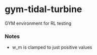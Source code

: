 # gym-tidal-turbine
GYM environment for RL testing


### Notes
- w_m is clamped to just positive values
